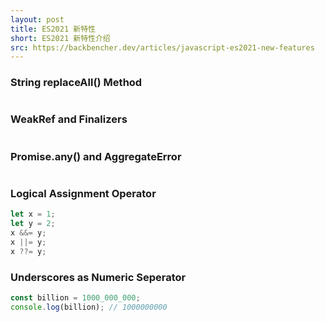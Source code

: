 ```yaml
---
layout: post
title: ES2021 新特性
short: ES2021 新特性介绍
src: https://backbencher.dev/articles/javascript-es2021-new-features
---
```


### String replaceAll() Method

```js
```

### WeakRef and Finalizers

```js
```

### Promise.any() and AggregateError

```js
```

### Logical Assignment Operator

```js
let x = 1;
let y = 2;
x &&= y;
x ||= y;
x ??= y;
```

### Underscores as Numeric Seperator

```js
const billion = 1000_000_000;
console.log(billion); // 1000000000
```
